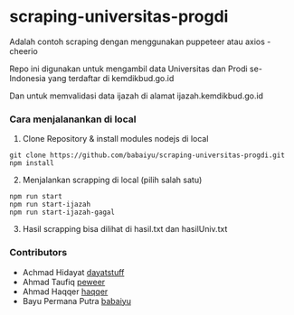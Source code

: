 # scraping-universitas-progdi
Adalah contoh scraping dengan menggunakan puppeteer atau axios - cheerio

Repo ini digunakan untuk mengambil data Universitas dan Prodi se-Indonesia yang terdaftar di kemdikbud.go.id

Dan untuk memvalidasi data ijazah di alamat ijazah.kemdikbud.go.id

### Cara menjalanankan di local
1. Clone Repository & install modules nodejs di local
```
git clone https://github.com/babaiyu/scraping-universitas-progdi.git
npm install
```

2. Menjalankan scrapping di local (pilih salah satu)
```
npm run start
npm run start-ijazah
npm run start-ijazah-gagal
```

3. Hasil scrapping bisa dilihat di hasil.txt dan hasilUniv.txt


### Contributors 
- Achmad Hidayat [dayatstuff](https://github.com/dayatstuff)
- Ahmad Taufiq [peweer](https://github.com/peweer)
- Ahmad Haqqer [haqqer](https://github.com/haqqer)
- Bayu Permana Putra [babaiyu](https://github.com/babaiyu)
